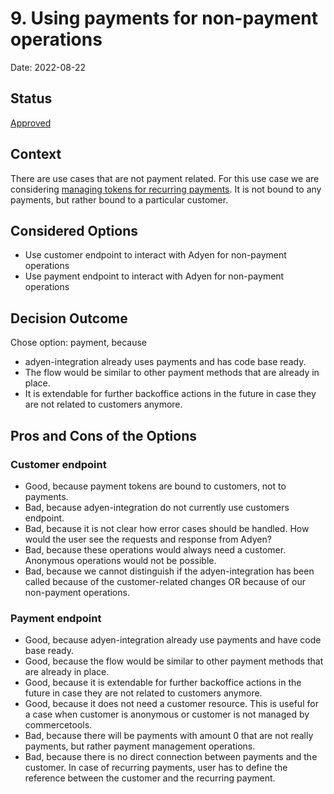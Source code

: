# 9. Using payments for non-payment operations

Date: 2022-08-22

## Status

[Approved](https://github.com/commercetools/commercetools-adyen-integration/pull/1004)

## Context

There are use cases that are not payment related. For this use case we are considering [managing tokens for recurring payments](https://docs.adyen.com/online-payments/tokenization/managing-tokens). It is not bound to any payments, but rather bound to a particular customer.

## Considered Options
- Use customer endpoint to interact with Adyen for non-payment operations 
- Use payment endpoint to interact with Adyen for non-payment operations

## Decision Outcome
Chose option: payment, because
- adyen-integration already uses payments and has code base ready.
- The flow would be similar to other payment methods that are already in place.
- It is extendable for further backoffice actions in the future in case they are not related to customers anymore.

## Pros and Cons of the Options
### Customer endpoint
- Good, because payment tokens are bound to customers, not to payments.
- Bad, because adyen-integration do not currently use customers endpoint.
- Bad, because it is not clear how error cases should be handled. How would the user see the requests and response from Adyen?
- Bad, because these operations would always need a customer. Anonymous operations would not be possible.
- Bad, because we cannot distinguish if the adyen-integration has been called because of the customer-related changes OR because of our non-payment operations.


### Payment endpoint
- Good, because adyen-integration already use payments and have code base ready.
- Good, because the flow would be similar to other payment methods that are already in place.
- Good, because it is extendable for further backoffice actions in the future in case they are not related to customers anymore.
- Good, because it does not need a customer resource. This is useful for a case when customer is anonymous or customer is not managed by commercetools. 
- Bad, because there will be payments with amount 0 that are not really payments, but rather payment management operations.
- Bad, because there is no direct connection between payments and the customer. In case of recurring payments, user has to define the reference between the customer and the recurring payment.
